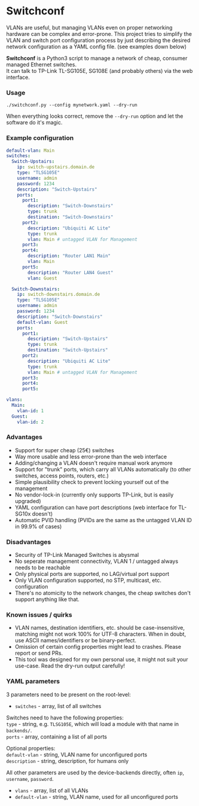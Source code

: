 # Switchconf

VLANs are useful, but managing VLANs even on proper networking hardware can be complex and error-prone. This project tries to simplify the VLAN and switch port configuration process by just describing the desired network configuration as a YAML config file. (see examples down below)

**Switchconf** is a Python3 script to manage a network of cheap, consumer managed Ethernet switches.  
It can talk to TP-Link TL-SG105E, SG108E (and probably others) via the web interface.

### Usage
```./switchconf.py --config mynetwork.yaml --dry-run```  

When everything looks correct, remove the ``--dry-run`` option and let the software do it's magic.

### Example configuration
```yaml
default-vlan: Main
switches:
  Switch-Upstairs:
    ip: switch-upstairs.domain.de
    type: "TLSG105E"
    username: admin
    password: 1234
    description: "Switch-Upstairs"
    ports:
      port1:
        description: "Switch-Downstairs"
        type: trunk
        destination: "Switch-Downstairs"
      port2:
        description: "Ubiquiti AC Lite"
        type: trunk
        vlan: Main # untagged VLAN for Management
      port3:
      port4:
        description: "Router LAN1 Main"
        vlan: Main
      port5:
        description: "Router LAN4 Guest"
        vlan: Guest

  Switch-Downstairs:
    ip: switch-downstairs.domain.de
    type: "TLSG105E"
    username: admin
    password: 1234
    description: "Switch-Downstairs"
    default-vlan: Guest
    ports:
      port1:
        description: "Switch-Upstairs"
        type: trunk
        destination: "Switch-Upstairs"
      port2:
        description: "Ubiquiti AC Lite"
        type: trunk
        vlan: Main # untagged VLAN for Management
      port3:
      port4:
      port5:

vlans:
  Main:
    vlan-id: 1
  Guest:
    vlan-id: 2
```


### Advantages
- Support for super cheap (25€) switches
- Way more usable and less error-prone than the web interface
- Adding/changing a VLAN doesn't require manual work anymore
- Support for "trunk" ports, which carry all VLANs automatically (to other switches, access points, routers, etc.)
- Simple plausibility check to prevent locking yourself out of the management
- No vendor-lock-in (currently only supports TP-Link, but is easily upgraded)
- YAML configuration can have port descriptions (web interface for TL-SG10x doesn't)
- Automatic PVID handling (PVIDs are the same as the untagged VLAN ID in 99.9% of cases)

### Disadvantages
- Security of TP-Link Managed Switches is abysmal
- No seperate management connectivity, VLAN 1 / untagged always needs to be reachable
- Only physical ports are supported, no LAG/virtual port support
- Only VLAN configuration supported, no STP, multicast, etc. configuration
- There's no atomicity to the network changes, the cheap switches don't support anything like that. 

### Known issues / quirks
- VLAN names, destination identifiers, etc. should be case-insensitive, matching might not work 100% for UTF-8 characters. When in doubt, use ASCII names/identifiers or be binary-perfect.
- Omission of certain config properties might lead to crashes. Please report or send PRs.
- This tool was designed for my own personal use, it might not suit your use-case. Read the dry-run output carefully!

### YAML parameters
3 parameters need to be present on the root-level: 
- `switches` - array, list of all switches  

Switches need to have the following properties:  
`type` - string, e.g. `TLSG105E`, which will load a module with that name in `backends/`.  
`ports` - array, containing a list of all ports

Optional properties:  
`default-vlan` - string, VLAN name for unconfigured ports  
`description` - string, description, for humans only  

All other parameters are used by the device-backends directly, often `ip`, `username`, `password`.

- `vlans` - array, list of all VLANs
- `default-vlan` - string, VLAN name, used for all unconfigured ports
